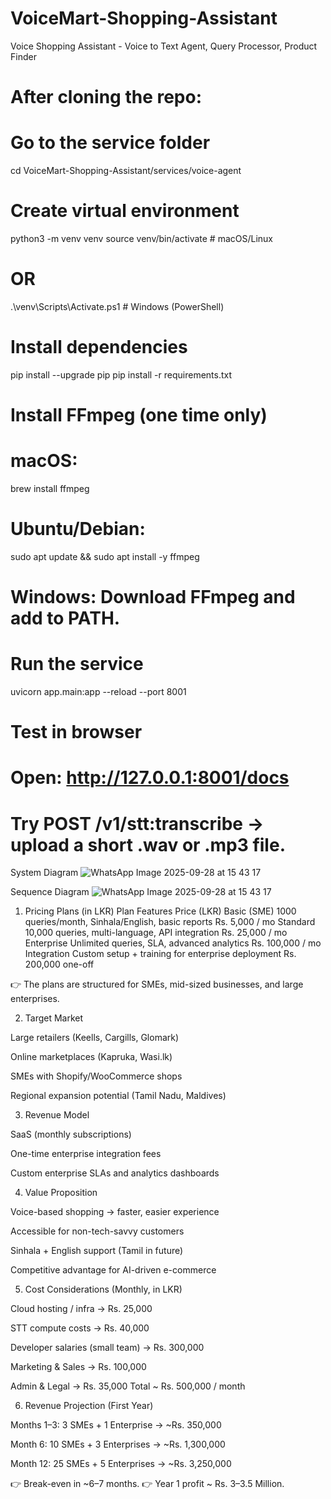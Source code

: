 # VoiceMart-Shopping-Assistant
Voice Shopping Assistant - Voice to Text Agent, Query Processor, Product Finder

# After cloning the repo:
# Go to the service folder
cd VoiceMart-Shopping-Assistant/services/voice-agent

# Create virtual environment
python3 -m venv venv
source venv/bin/activate    # macOS/Linux
# OR
.\venv\Scripts\Activate.ps1 # Windows (PowerShell)

# Install dependencies
pip install --upgrade pip
pip install -r requirements.txt

# Install FFmpeg (one time only)
# macOS:
brew install ffmpeg
# Ubuntu/Debian:
sudo apt update && sudo apt install -y ffmpeg
# Windows: Download FFmpeg and add to PATH.

# Run the service
uvicorn app.main:app --reload --port 8001
# Test in browser
# Open: http://127.0.0.1:8001/docs
# Try POST /v1/stt:transcribe → upload a short .wav or .mp3 file.

System Diagram
![WhatsApp Image 2025-09-28 at 15 43 17](https://github.com/user-attachments/assets/d61e81d9-a6a6-4bb0-80b0-65c3e70d1696)

Sequence Diagram
![WhatsApp Image 2025-09-28 at 15 43 17](https://github.com/user-attachments/assets/bb778df8-ff6b-409f-a93d-01d3bb0648d3)

1. Pricing Plans (in LKR)
Plan	Features	Price (LKR)
Basic (SME)	1000 queries/month, Sinhala/English, basic reports	Rs. 5,000 / mo
Standard	10,000 queries, multi-language, API integration	Rs. 25,000 / mo
Enterprise	Unlimited queries, SLA, advanced analytics	Rs. 100,000 / mo
Integration	Custom setup + training for enterprise deployment	Rs. 200,000 one-off

👉 The plans are structured for SMEs, mid-sized businesses, and large enterprises.

2. Target Market

Large retailers (Keells, Cargills, Glomark)

Online marketplaces (Kapruka, Wasi.lk)

SMEs with Shopify/WooCommerce shops

Regional expansion potential (Tamil Nadu, Maldives)

3. Revenue Model

SaaS (monthly subscriptions)

One-time enterprise integration fees

Custom enterprise SLAs and analytics dashboards

4. Value Proposition

Voice-based shopping → faster, easier experience

Accessible for non-tech-savvy customers

Sinhala + English support (Tamil in future)

Competitive advantage for AI-driven e-commerce

5. Cost Considerations (Monthly, in LKR)

Cloud hosting / infra → Rs. 25,000

STT compute costs → Rs. 40,000

Developer salaries (small team) → Rs. 300,000

Marketing & Sales → Rs. 100,000

Admin & Legal → Rs. 35,000
Total ~ Rs. 500,000 / month

6. Revenue Projection (First Year)

Months 1–3: 3 SMEs + 1 Enterprise → ~Rs. 350,000

Month 6: 10 SMEs + 3 Enterprises → ~Rs. 1,300,000

Month 12: 25 SMEs + 5 Enterprises → ~Rs. 3,250,000

👉 Break-even in ~6–7 months.
👉 Year 1 profit ~ Rs. 3–3.5 Million.

